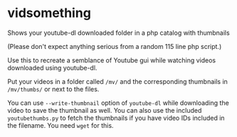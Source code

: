 # vidsomething
Shows your youtube-dl downloaded folder in a php catalog with thumbnails

(Please don't expect anything serious from a random 115 line php script.)

Use this to recreate a semblance of Youtube gui while watching videos downloaded using youtube-dl.

Put your videos in a folder called `/mv/` and the corresponding thumbnails in `/mv/thumbs/` or next to the files.

You can use `--write-thumbnail` option of `youtube-dl` while downloading the video to save the thumbnail as well.
You can also use the included `youtubethumbs.py` to fetch the thumbnails if you have video IDs included in the filename.
You need `wget` for this.
